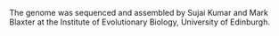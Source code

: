 [//]: # (Created by ./bin/manage_files.pl from ./species/Caenorhabditis_sinica/PRJNA194557/Caenorhabditis_sinica_PRJNA194557.assembly.html on Thu Jun 11 13:43:44 2020)
The genome was sequenced and assembled by Sujai Kumar and Mark Blaxter at the Institute of Evolutionary Biology, University of Edinburgh.
